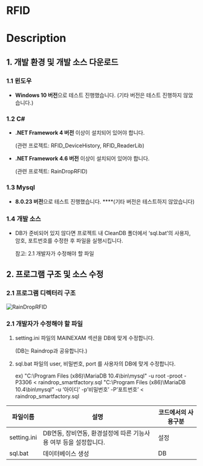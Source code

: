 # RFID

# Description

## 1. 개발 환경 및 개발 소스 다운로드

### 1.1 윈도우

- **Windows 10 버전**으로 테스트 진행했습니다. (기타 버전은 테스트 진행하지 않았습니다.)

### 1.2 C#

- **.NET Framework 4 버전** 이상이 설치되어 있어야 합니다.
    
    (관련 프로젝트: RFID_DeviceHistory, RFID_ReaderLib)
    
- **.NET Framework 4.6 버전** 이상이 설치되어 있어야 합니다.
    
    (관련 프로젝트: RainDropRFID)
    

### 1.3 Mysql

- **8.0.23 버전**으로 테스트 진행했습니다. ****(기타 버전은 테스트하지 않았습니다)

### 1.4 개발 소스

- DB가 준비되어 있지 않다면 프로젝트 내 CleanDB 폴더에서 ‘sql.bat’의 사용자, 암호, 포트번호를 수정한 후 파일을 실행시킵니다.
    
    참고:  2.1 개발자가 수정해야 할 파일
    

## 2. 프로그램 구조 및 소스 수정

### 2.1 프로그램 디렉터리 구조

![RainDropRFID](https://user-images.githubusercontent.com/120069592/207229300-37dd3450-6ad9-428e-bd20-4c3d4ef39d1a.png)


### 2.1 개발자가 수정해야 할 파일

1. setting.ini 파일의 MAINEXAM 섹션을 DB에 맞게 수정합니다.
    
    (DB는 Raindrop과 공유합니다.)
    
2. sql.bat 파일의  user, 비밀번호, port 를 사용자의 DB에 맞게 수정합니다. 
    
    ex) "C:\Program Files (x86)\MariaDB 10.4\bin\mysql" -u root -proot -P3306 < raindrop_smartfactory.sql
    "C:\Program Files (x86)\MariaDB 10.4\bin\mysql" -u ‘아이디’ -p’비밀번호’ -P’포트번호’ < raindrop_smartfactory.sql
    

| 파일이름 | 설명 | 코드에서의 사용구분 |
| --- | --- | --- |
| setting.ini  | DB연동, 장비연동, 환경설정에 따른 기능사용 여부 등을 설정합니다. | 설정 |
| sql.bat | 데이터베이스 생성 | DB |
